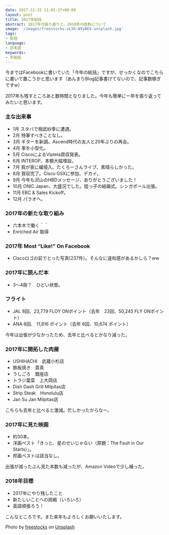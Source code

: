 ```yaml
---
date: 2017-12-31 11:03:37+00:00
layout: post
title: 2017年総括
abstract: 2017年の振り返りと、2018年の抱負について
image: '/images/freestocks-vL56-WXyBEk-unsplash.jpg'
tags:
- 総括
language:
- 日本語
keywords:
- 年総括
---
```


今まではFacebookに書いていた「今年の総括」ですが、せっかくなのでこちらに書いて置こうかと思います（あんまりBlog記事書けてないので、記事数稼ぎですw）

2017年も残すところあと数時間となりました。今年も簡単に一年を振り返ってみたいと思います。

### 主な出来事

* 1月 スタバで相武紗季に遭遇。
* 2月 特筆すべきことなし。
* 3月 ギターを新調。Ascend時代の友人と20年ぶりの再会。
* 4月 車を小型化。
* 5月 CiscoによるViptela買収発表。
* 6月 INTEROP、本棚大幅増設。
* 7月 我が家に蟻侵入、たくろーさんライブ、素晴らしかった。
* 8月 買収完了。Cisco GSXに参加、デカイ。
* 9月 今年も沢山のHBDメッセージ、ありがとうございました！
* 10月 ONIC Japan、大盛況でした。姪っ子の結婚式。シンガポール出張。
* 11月 EBC & Sales Kickoff。
* 12月 パラオへ。

### 2017年の新たな取り組み

  * 六本木で働く＾＾
  * Enriched Air 取得

### 2017年 Most “Like!” On Facebook

  * Ciscoロゴの前でとった写真(237件）。そんなに違和感があるかしら？ww

### 2017年に読んだ本

  * 3〜4冊？　ひどい状態。

### フライト

  * JAL 8回、23,779 FLOY ONポイント（去年　23回、50,245 FLY ONポイント）
  * ANA 8回、 11,816 ポイント（去年 6回、10,674 ポイント）

今年は出張が少なかったため、去年と比べるとかなり減った。

### 2017年に開拓した肉屋

  * USHIHACHI　武蔵小杉店
  * 鉄板焼き　貴真
  * うしごろ　銀座店
  * トラジ葉菜　上大岡店
  * Dish Dash Grill Milpitas店
  * Strip Steak　Honolulu店
  * Jan Su Jan Milpitas店

こちらも去年と比べると激減。忙しかったからなー。

### 2017年に見た映画

  * 約30本。
  * 洋画ベスト「きっと、星のせいじゃない（原題：The Fault in Our Starts）」。
  * 邦画ベストは該当なし。

出張が減ったぶん見た本数も減ったが、Amazon Videoで少し補った。

### 2018年目標

  * 2017年にやり残したこと
  * 新たしいことへの挑戦（いろいろ）
  * 英語頑張ろう！

こんなところです。また来年もよろしくお願いいたします。

Photo by <a href="https://unsplash.com/@freestocks?utm_content=creditCopyText&utm_medium=referral&utm_source=unsplash">freestocks</a> on <a href="https://unsplash.com/photos/a-close-up-of-a-christmas-tree-with-lights-vL56-WXyBEk?utm_content=creditCopyText&utm_medium=referral&utm_source=unsplash">Unsplash</a>